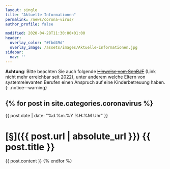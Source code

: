```yaml
---
layout: single
title: "Aktuelle Informationen"
permalink: /news/corona-virus/
author_profile: false

modified: 2020-04-28T11:30:00+01:00
header:
  overlay_color: "#fbd49d"
  overlay_image: /assets/images/Aktuelle-Informationen.jpg
sidebar:
  nav: ''
---
```


**Achtung**: Bitte beachten Sie auch folgende ~~<a href="https://www.berlin.de/sen/bjf/coronavirus/aktuelles/" data-proofer-ignore>Hinweise vom SenBJF</a>~~ (Link nicht mehr erreichbar seit 2022), unter anderem welche Eltern von systemrelevanten Berufen einen Anspruch auf eine Kinderbetreuung haben.
{: .notice--warning}

{% for post in site.categories.coronavirus %}
---

{{ post.date | date: "%d.%m.%Y %H:%M Uhr" }}

# [§]({{ post.url | absolute_url }}) {{ post.title }}

{{ post.content }}
{% endfor %}
